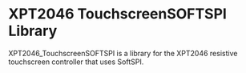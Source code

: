 # XPT2046 TouchscreenSOFTSPI Library

XPT2046_TouchscreenSOFTSPI is a library for the XPT2046 resistive touchscreen controller that uses SoftSPI.
